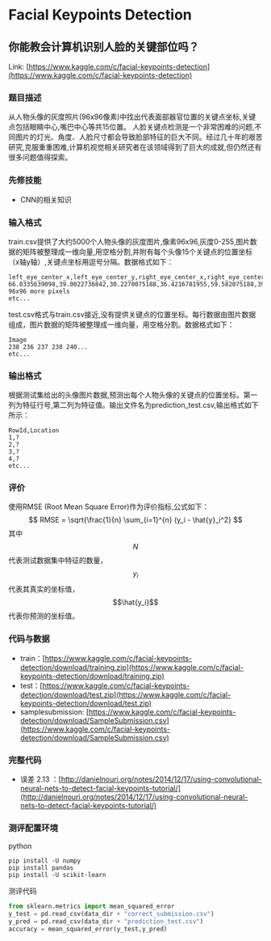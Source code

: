 # Facial Keypoints Detection

## 你能教会计算机识别人脸的关键部位吗？

Link: [https://www.kaggle.com/c/facial-keypoints-detection](https://www.kaggle.com/c/facial-keypoints-detection)

### 题目描述

从人物头像的灰度照片(96x96像素)中找出代表面部器官位置的关键点坐标,关键点包括眼睛中心,嘴巴中心等共15位置。
人脸关键点检测是一个非常困难的问题,不同图片的灯光、角度、人脸尺寸都会导致脸部特征的巨大不同。经过几十年的艰苦研究,克服重重困难,计算机视觉相关研究者在该领域得到了巨大的成就,但仍然还有很多问题值得探索。

### 先修技能

* CNN的相关知识

### 输入格式
train.csv提供了大约5000个人物头像的灰度图片,像素96x96,灰度0-255,图片数据的矩阵被整理成一维向量,用空格分割,并附有每个头像15个关键点的位置坐标（x轴y轴）,关键点坐标用逗号分隔。数据格式如下：
```
left_eye_center_x,left_eye_center_y,right_eye_center_x,right_eye_center_y,left_eye_inner_corner_x,left_eye_inner_corner_y,left_eye_outer_corner_x,left_eye_outer_corner_y,right_eye_inner_corner_x,right_eye_inner_corner_y,right_eye_outer_corner_x,right_eye_outer_corner_y,left_eyebrow_inner_end_x,left_eyebrow_inner_end_y,left_eyebrow_outer_end_x,left_eyebrow_outer_end_y,right_eyebrow_inner_end_x,right_eyebrow_inner_end_y,right_eyebrow_outer_end_x,right_eyebrow_outer_end_y,nose_tip_x,nose_tip_y,mouth_left_corner_x,mouth_left_corner_y,mouth_right_corner_x,mouth_right_corner_y,mouth_center_top_lip_x,mouth_center_top_lip_y,mouth_center_bottom_lip_x,mouth_center_bottom_lip_y,Image
66.0335639098,39.0022736842,30.2270075188,36.4216781955,59.582075188,39.6474225564,73.1303458647,39.9699969925,36.3565714286,37.3894015038,23.4528721805,37.3894015038,56.9532631579,29.0336481203,80.2271278195,32.2281383459,40.2276090226,29.0023218045,16.3563789474,29.6474706767,44.4205714286,57.0668030075,61.1953082707,79.9701654135,28.6144962406,77.3889924812,43.3126015038,72.9354586466,43.1307067669,84.4857744361, 96x96 more pixels
etc...
```

test.csv格式与train.csv接近,没有提供关键点的位置坐标。每行数据由图片数据组成，图片数据的矩阵被整理成一维向量，用空格分割。数据格式如下：
```
Image
238 236 237 238 240...
etc...
```

### 输出格式

根据测试集给出的头像图片数据,预测出每个人物头像的关键点的位置坐标。第一列为特征行号,第二列为特征值。输出文件名为prediction_test.csv,输出格式如下所示：
```
RowId,Location
1,?
2,?
3,?
4,?
etc...
```

### 评价

使用RMSE (Root Mean Square Error)作为评价指标,公式如下：
$$ RMSE = \sqrt{\frac{1}{n} \sum_{i=1}^{n} (y_i - \hat{y}_i^2} $$
其中$$N$$代表测试数据集中特征的数量，$$y_{i}$$代表其真实的坐标值，$$\hat{y_i}$$代表你预测的坐标值。



### 代码与数据

* train：[https://www.kaggle.com/c/facial-keypoints-detection/download/training.zip](https://www.kaggle.com/c/facial-keypoints-detection/download/training.zip)
* test：[https://www.kaggle.com/c/facial-keypoints-detection/download/test.zip](https://www.kaggle.com/c/facial-keypoints-detection/download/test.zip)
* samplesubmission: [https://www.kaggle.com/c/facial-keypoints-detection/download/SampleSubmission.csv](https://www.kaggle.com/c/facial-keypoints-detection/download/SampleSubmission.csv)

### 完整代码

* 误差 2.13 ：[http://danielnouri.org/notes/2014/12/17/using-convolutional-neural-nets-to-detect-facial-keypoints-tutorial/](http://danielnouri.org/notes/2014/12/17/using-convolutional-neural-nets-to-detect-facial-keypoints-tutorial/)



### 测评配置环境

python

```
pip install -U numpy
pip install pandas
pip install -U scikit-learn
```

测评代码

```py
from sklearn.metrics import mean_squared_error
y_test = pd.read_csv(data_dir + "correct_submission.csv")
y_pred = pd.read_csv(data_dir + "prediction_test.csv")
accuracy = mean_squared_error(y_test,y_pred)
```